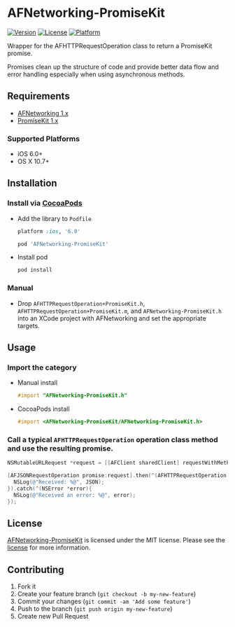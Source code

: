 # AFNetworking-PromiseKit
[![Version](https://img.shields.io/cocoapods/v/AFNetworking-PromiseKit.svg?style=flat)](http://cocoapods.org/pods/AFNetworking-PromiseKit)
[![License](https://img.shields.io/cocoapods/l/AFNetworking-PromiseKit.svg?style=flat)](http://cocoapods.org/pods/AFNetworking-PromiseKit)
[![Platform](https://img.shields.io/cocoapods/p/AFNetworking-PromiseKit.svg?style=flat)](http://cocoapods.org/pods/AFNetworking-PromiseKit)

Wrapper for the AFHTTPRequestOperation class to return a PromiseKit promise.

Promises clean up the structure of code and provide better data flow
and error handling especially when using asynchronous methods.

## Requirements
* [AFNetworking 1.x](https://github.com/AFNetworking/AFNetworking)
* [PromiseKit 1.x](https://github.com/mxcl/PromiseKit)


### Supported Platforms
* iOS 6.0+
* OS X 10.7+

## Installation

### Install via [CocoaPods](https://github.com/cocoapods/cocoapods)

* Add the library to `Podfile`
  ```ruby
  platform :ios, '6.0'

  pod 'AFNetworking-PromiseKit'
  ```

* Install pod
   ```bash
   pod install
   ```

### Manual

* Drop `AFHTTPRequestOperation+PromiseKit.h`, `AFHTTPRequestOperation+PromiseKit.m`,
and `AFNetworking-PromiseKit.h` into an XCode project with AFNetworking
and set the appropriate targets.

## Usage

### Import the category

* Manual install
  ```objective-c
  #import "AFNetworking-PromiseKit.h"
  ```

* CocoaPods install
  ```objective-c
  #import <AFNetworking-PromiseKit/AFNetworking-PromiseKit.h>
  ```

### Call a typical `AFHTTPRequestOperation` operation class method and use the resulting promise.
  ```objective-c
  NSMutableURLRequest *request = [[AFClient sharedClient] requestWithMethod:@"GET" path:@"/test.json" parameters:nil];

  [AFJSONRequestOperation promise:request].then(^(AFHTTPRequestOperation *operation, id JSON){
    NSLog(@"Received: %@", JSON);
  }).catch(^(NSError *error){
    NSLog(@"Received an error: %@", error);
  });
  ```

## License

[AFNetworking-PromiseKit](https://github.com/cmckni3/AFNetworking-PromiseKit) is licensed under the MIT license. Please see the [license](MIT-LICENSE) for more information.

## Contributing

1. Fork it
2. Create your feature branch (`git checkout -b my-new-feature`)
3. Commit your changes (`git commit -am 'Add some feature'`)
4. Push to the branch (`git push origin my-new-feature`)
5. Create new Pull Request

